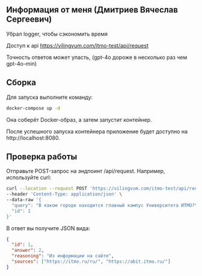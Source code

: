 ## Информация от меня (Дмитриев Вячеслав Сергеевич)

Убрал logger, чтобы сэкономить время

Доступ к api https://vilingvum.com/itmo-test/api/request

Точность ответов может упасть, (gpt-4o дороже в несколько раз чем gpt-4o-min)

## Сборка

Для запуска выполните команду:

```bash
docker-compose up -d
```

Она соберёт Docker-образ, а затем запустит контейнер.

После успешного запуска контейнера приложение будет доступно на http://localhost:8080.

## Проверка работы

Отправьте POST-запрос на эндпоинт /api/request. Например, используйте curl:

```bash
curl --location --request POST 'https://vilingvum.com/itmo-test/api/request' \
--header 'Content-Type: application/json' \
--data-raw '{
  "query": "В каком городе находится главный кампус Университета ИТМО?\n1. Москва\n2. Санкт-Петербург\n3. Екатеринбург\n4. Нижний Новгород",
  "id": 1
}'
```

В ответ вы получите JSON вида:

```json
{
  "id": 1,
  "answer": 2,
  "reasoning": "Из информации на сайте",
  "sources": ["https://itmo.ru/ru/", "https://abit.itmo.ru/"]
}
```
